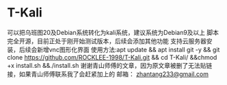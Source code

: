 # T-Kali
可以把乌班图20及Debian系统转化为kali系统，建议系统为Debian9及以上
脚本完全开源，目前正处于刚开始测试版本，后续会添加其他功能
支持云服务器安装，后续会新增vnc图形化界面
使用方法:apt update && apt install git -y && git clone https://github.com/ROCKLEE-1998/T-Kali.git && cd T-Kali/ &&chmod +x install.sh &&./install.sh
谢谢青山师傅的文章，因为原文章被删了无法贴链接，如果青山师傅联系我了会赶紧加上的
邮箱：
zhantang233@gmail.com

